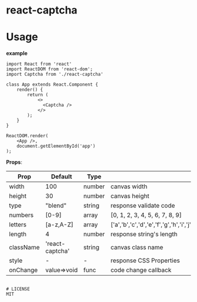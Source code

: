 # react-captcha

# Usage

**example**

```
import React from 'react'
import ReactDOM from 'react-dom';
import Captcha from './react-captcha'

class App extends React.Component {
    render() {
        return (
            <>
              <Captcha />
            </>
        );
    }
}

ReactDOM.render(
    <App />,
    document.getElementById('app')
);
```
**Props**:

Prop | Default | Type | Description
---- |---------| ---- |-----------
width | 100 | number | canvas width
height | 30 | number | canvas height
type | "blend" | string | response validate code
numbers | [0-9] | array | [0, 1, 2, 3, 4, 5, 6, 7, 8, 9]
letters | [a-z,A-Z] | array | ['a','b','c','d','e','f','g','h','i','j','k','l','m','n','o','p','q','r','s','t','u','v','w','x','y','z','A','B','C','D','E','F','G','H','I','J','K','L','M','N','O','P','Q','R','S','T','U','V','W','X','Y','Z']
length | 4 | number | response string's length
className | 'react-captcha' | string | canvas class name
style | - | - | response CSS Properties
onChange | value=>void | func | code change callback
```

# LICENSE
MIT
